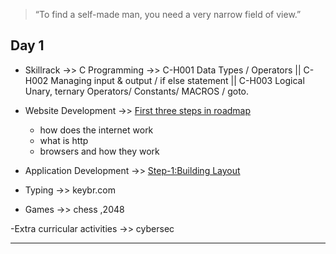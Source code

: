 >“To find a self-made man, you need a very narrow field of view.”

## Day 1 ##
- Skillrack ->> C Programming ->> C-H001 Data Types / Operators || C-H002 Managing input & output / if else statement || C-H003 Logical   Unary, ternary Operators/ Constants/ MACROS / goto.

- Website Development ->> [First three steps in roadmap](roadmap.sh)
    - how does the internet work
    - what is http
    - browsers and how they work


- Application Development ->> [Step-1:Building Layout](https://classroom.udacity.com/courses/ud834/lessons/4027328704/concepts/42531586160923)    

- Typing ->> keybr.com

- Games ->> chess ,2048

-Extra curricular activities ->> cybersec

***
    

